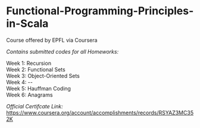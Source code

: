 # Functional-Programming-Principles-in-Scala
Course offered by EPFL via Coursera


*Contains submitted codes for all Homeworks:*  

Week 1: Recursion  
Week 2: Functional Sets  
Week 3: Object-Oriented Sets  
Week 4: --  
Week 5: Hauffman Coding  
Week 6: Anagrams  


*Official Certifcate Link:* https://www.coursera.org/account/accomplishments/records/RSYAZ3MC352K
